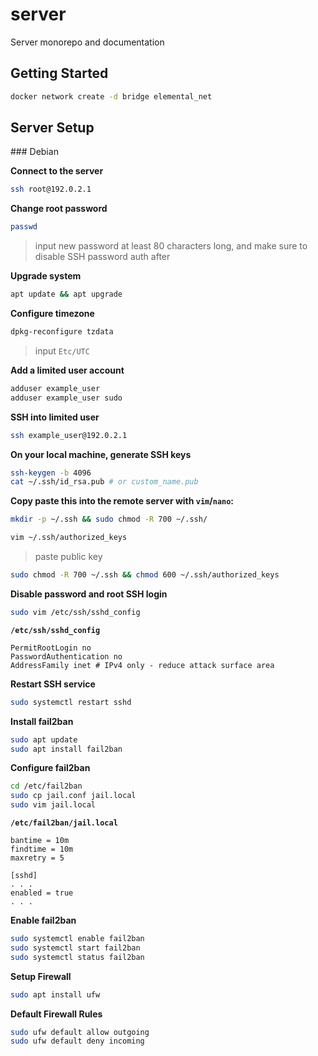 # server
Server monorepo and documentation

## Getting Started

```sh
docker network create -d bridge elemental_net
```

## Server Setup

### Debian


**Connect to the server**

```sh
ssh root@192.0.2.1
```

**Change root password**

```sh
passwd
```

> input new password at least 80 characters long, and make sure to disable SSH password auth after

**Upgrade system**

```sh
apt update && apt upgrade
```

**Configure timezone**

```sh
dpkg-reconfigure tzdata
```

> input `Etc/UTC`

**Add a limited user account**

```sh
adduser example_user
adduser example_user sudo
```

**SSH into limited user**

```sh
ssh example_user@192.0.2.1
```

**On your local machine, generate SSH keys**

```sh
ssh-keygen -b 4096
cat ~/.ssh/id_rsa.pub # or custom_name.pub
```

**Copy paste this into the remote server with `vim`/`nano`:**


```sh
mkdir -p ~/.ssh && sudo chmod -R 700 ~/.ssh/
```

```sh
vim ~/.ssh/authorized_keys
```

> paste public key

```sh
sudo chmod -R 700 ~/.ssh && chmod 600 ~/.ssh/authorized_keys
```

**Disable password and root SSH login**

```sh
sudo vim /etc/ssh/sshd_config
```

**`/etc/ssh/sshd_config`**
```
PermitRootLogin no
PasswordAuthentication no
AddressFamily inet # IPv4 only - reduce attack surface area
```

**Restart SSH service**

```sh
sudo systemctl restart sshd
```

**Install fail2ban**

```sh
sudo apt update
sudo apt install fail2ban
```

**Configure fail2ban**

```sh
cd /etc/fail2ban
sudo cp jail.conf jail.local
sudo vim jail.local
```

**`/etc/fail2ban/jail.local`**
```
bantime = 10m
findtime = 10m
maxretry = 5
```

```
[sshd]
. . .
enabled = true
. . .
```

**Enable fail2ban**

```sh
sudo systemctl enable fail2ban
sudo systemctl start fail2ban
sudo systemctl status fail2ban
```

**Setup Firewall**

```sh
sudo apt install ufw
```

**Default Firewall Rules**

```sh
sudo ufw default allow outgoing
sudo ufw default deny incoming
```

